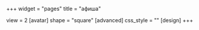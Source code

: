 +++
widget = "pages"
title = "афиша"

view = 2
[avatar]
  shape = "square"
[advanced]
css_style = ""
[design]
+++